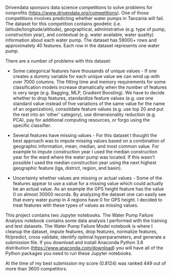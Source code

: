 Drivendata sponsors data science competitions to solve problems for nonprofits (https://www.drivendata.org/competitions). One of those competitions involves predicting whether water pumps in Tanzania will fail. The dataset for this competition contains geodetic (i.e. latitude/longitude/altitude), geographical, administrative (e.g. type of pump, construction year), and contextual (e.g. water available, water quality) information about each water pump. The dataset has 59000+ rows and approximately 40 features. Each row in the dataset represents one water pump. 

There are a number of problems with this dataset:

* Some categorical features have thousands of unique values - If one creates a dummy variable for each unique value we can wind up with over 7000 columns. The fitting time and memory requirements for some classification models increase dramatically when the number of features is very large (e.g. Bagging, MLP, Gradient Boosting). We have to decide whether to drop features, standardize feature values (e.g. use one standard value instead of five variations of the same value for the name of an organization), consolidate feature values (e.g. use top 20 and put the rest into an 'other' category), use dimensionality reduction (e.g. PCA), pay for additional computing resources, or forgo using the specific classifier.  

* Several features have missing values - For this dataset I thought the best approach was to impute missing values based on a combination of geographic information, mean, median, and most common value. For example to impute construction year I used the median construction year for the ward where the water pump was located. If this wasn't possible I used the median construction year using the next highest geographic feature (lga, district, region, and basin).  

* Uncertainty whether values are missing or actual values - Some of the features appear to use a value for a missing value which could actually be an actual value. As an example the GPS height feature has the value 0 on almost 30000 records. By analyzing the dataset one can easily see that every water pump in 4 regions have 0 for GPS height. I decided to treat features with these types of values as missing values. 

This project contains two Jupyter notebooks. The Water Pump Failure Analysis notebook contains some data analysis I performed with the training and test datasets. The Water Pump Failure Model notebook is where I cleanup the dataset, impute features, drop features, normalize features, fit/predict, cross validate, identify optimal hyperparameters, and generate a submission file. If you download and install Anaconda Python 3.6 distribution (https://www.anaconda.com/download) you will have all of the Python packages you need to run these Jupyter notebooks.   

At the time of my best submission my score (0.8124) was ranked 449 out of more than 3600 competitors.
